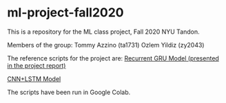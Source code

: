 # ml-project-fall2020
This is a repository for the ML class project, Fall 2020 NYU Tandon.

Members of the group:
Tommy Azzino (ta1731)
Ozlem Yildiz (zy2043)

The reference scripts for the project are:
[Recurrent GRU Model (presented in the project report)](ml_project_rnn_params_v2_.ipynb)

[CNN+LSTM Model](ml_project_just_cnnlstm_.ipynb)

The scripts have been run in Google Colab.
